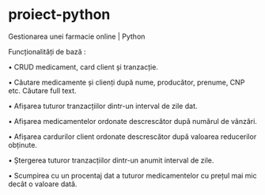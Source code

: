 # proiect-python
Gestionarea unei farmacie online | Python

Funcționalități de bază :

• CRUD medicament, card client și tranzacție.

• Căutare medicamente și clienți după nume, producător, prenume, CNP etc. Căutare 
full text.

• Afișarea tuturor tranzacțiilor dintr-un interval de zile dat.

• Afișarea medicamentelor ordonate descrescător după numărul de vânzări. 

• Afișarea cardurilor client ordonate descrescător după valoarea reducerilor obținute. 

• Ștergerea tuturor tranzacțiilor dintr-un anumit interval de zile. 

• Scumpirea cu un procentaj dat a tuturor medicamentelor cu prețul mai mic decât o 
valoare dată.
